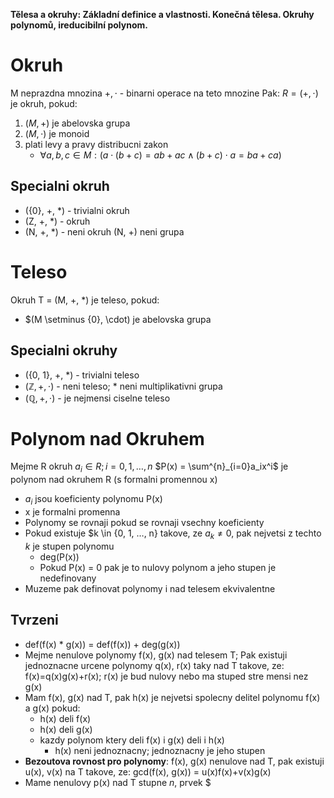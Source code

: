 **Tělesa a okruhy: Základní definice a vlastnosti. Konečná tělesa. Okruhy polynomů, ireducibilní polynom.**

# Okruh
M neprazdna mnozina
$+, \cdot$ - binarni operace na teto mnozine
Pak:
$R=(+,\cdot)$ je okruh, pokud:
1. $(M, +)$ je abelovska grupa
2. $(M, \cdot)$ je monoid
3. plati levy a pravy distribucni zakon
	- $\forall a, b, c \in M: (a \cdot (b + c) = ab + ac \wedge (b + c) \cdot a = ba + ca)$

## Specialni okruh
- ({0}, +, \*) - trivialni okruh
- (Z, +, \*) - okruh
- (N, +, \*) - neni okruh (N, +) neni grupa

# Teleso
Okruh T = (M, +, \*) je teleso, pokud:
- $(M \setminus {0}, \cdot) je abelovska grupa

## Specialni okruhy
- ({0, 1}, +, \*) - trivialni teleso
- $(\mathbb{Z}, +, \cdot)$ - neni teleso; \* neni multiplikativni grupa
- $(\mathbb{Q}, +, \cdot)$ - je nejmensi ciselne teleso

# Polynom nad Okruhem
Mejme R okruh
$a_i \in R; i = 0, 1, …, n$
$P(x) = \sum^{n}_{i=0}a_ix^i$
je polynom nad okruhem R (s formalni promennou x)

- $a_i$ jsou koeficienty polynomu P(x)
- x je formalni promenna
- Polynomy se rovnaji pokud se rovnaji vsechny koeficienty
- Pokud existuje $k \in {0, 1, …, n} takove, ze $a_k \ne 0$, pak nejvetsi z techto $k$ je stupen polynomu
	- deg(P(x))
	- Pokud P(x) = 0 pak je to nulovy polynom a jeho stupen je nedefinovany
- Muzeme pak definovat polynomy i nad telesem ekvivalentne

## Tvrzeni
- def(f(x) * g(x)) = def(f(x)) + deg(g(x))
- Mejme nenulove polynomy f(x), g(x) nad telesem T; Pak existuji jednoznacne urcene polynomy q(x), r(x) taky nad T takove, ze: f(x)=q(x)g(x)+r(x); r(x) je bud nulovy nebo ma stuped stre mensi nez g(x)
- Mam f(x), g(x) nad T, pak h(x) je nejvetsi spolecny delitel polynomu f(x) a g(x) pokud:
	- h(x) deli f(x)
	- h(x) deli g(x)
	- kazdy polynom ktery deli f(x) i g(x) deli i h(x)
		- h(x) neni jednoznacny; jednoznacny je jeho stupen
- **Bezoutova rovnost pro polynomy**: f(x), g(x) nenulove nad T, pak existuji u(x), v(x) na T takove, ze: gcd(f(x), g(x)) = u(x)f(x)+v(x)g(x)
- Mame nenulovy p(x) nad T stupne $n$, prvek $
